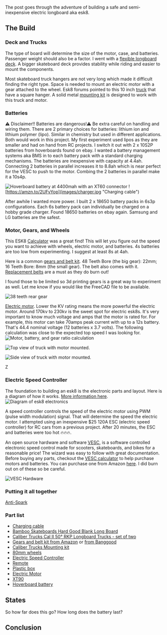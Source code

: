 The post goes through the adventure of building a safe and semi-inexpensive electric longboard aka esk8.

## The Build

### Deck and Trucks

The type of board will determine the size of the motor, case, and batteries. Passenger weight should also be a factor. I went with a [flexible longboard deck](https://amzn.to/2zezUVCS). A bigger skateboard deck provides stability while riding and easier to mount the components.

Most skateboard truck hangers are not very long which made it difficult finding the right type. Space is needed to mount an electric motor with a gear attached to the wheel. Esk8 forums pointed to this 10 inch [truck](https://amzn.to/3f2e4DX) that have a square hanger. A solid metal [mounting kit](https://amzn.to/3f3lFlL) is designed to work with this truck and motor.


### Batteries

⚠️ Disclaimer!! Batteries are dangerous!⚠️ Be extra careful on handling and wiring them. There are 2 primary choices for batteries: lithium ion and lithium polymer (lipo). Similar in chemistry but used in different applications. Both would work in this project. My first experiment used lipos as they are smaller and had on hand from RC projects. I switch it out with 2 x 10S2P batteries from hoverboards found on ebay. I wanted a battery management systems aka BMS in to each battery pack with a standard charging mechanisms. The batteries are inexpensive with capacity at 4.4ah. Connecting 2 batteries in parallel increases it to 8.8ah which is near perfect for the VESC to push to the motor. Combing the 2 batteries in parallel make it a 10s4p.

![](images/hoverboardBattery.jpg "Hoverboard battery at 4400mah with an XT60 connector")
![https://amzn.to/2UFvYop](images/charger.jpg "Charging cable")

After awhile I wanted more power. I built 2 x 18650 battery packs in 6s3p configurations. Each 6s battery pack can individually be charged on a hobby grade charger.  Found 18650 batteries on ebay again. Samsung and LG batteries are the safest.  

### Motor, Gears, and Wheels

This ESK8 [Calculator](http://calc.esk8.it/#{%22batt-type-lipo%22:1,%22batt-cells%22:8,%22motor-kv%22:200,%22system-efficiency%22:70,%22motor-pulley-teeth%22:16,%22wheel-pulley-teeth%22:48,%22wheel-size%22:80}|) was a great find! This will let you figure out the speed you want to achieve with wheels, electric motor, and batteries. 4s batteries are too low from experimenting. I suggest at least 8s at 4ah.

Here is a common [gears and belt kit](https://amzn.to/37jD6Mj). 48 Teeth Bore (the big gear): 22mm; 16 Teeth Bore: 8mm (the small gear). The belt also comes with it. [Replacement belts](https://amzn.to/2YigUy7) are a must as they do burn out!


I found those to be limited so 3d printing gears is a great way to experiment as well.  Let me know if you would like the FreeCAD file to be available.

![](images/FreeCAD_5GwuSzs725.png "38 teeth rear gear")


[Electric motor](https://amzn.to/30o8rvJ). Lower the KV rating means the more powerful the electric motor. Around 170kv to 230kv is the sweet spot for electric esk8s. It's very important to know much voltage and amps that the motor is rated for. For example, this motor can take 70amps peak current with up to a 12s battery. That's 44.4 nominal voltage (12 batteries x 3.7 volts). The following calculation was close to the expected top speed I was looking for.
![](images/DiySkateboardCalc.png "Motor, battery, and gear ratio calculation")

![](images/truckWithMotor01.jpg "Top view of truck with motor mounted.")

![](images/truckWithMotor02.jpg "Side view of truck with motor mounted.")


Z

### Electric Speed Controller

The foundation to building an esk8 is the electronic parts and layout. Here is a diagram of how it works. [More information here](https://www.electric-skateboard.builders/t/wiki-a-beginner-guide-to-diy-an-esk8/46844).
![Diagram of esk8 electronics](images/diagramSkateboard.jpg)

A speed controller controls the speed of the electric motor using PWM (pulse width modulation) signal. That will determine the speed the electric motor. I attempted using an inexpensive \$25 120A ESC (electric speed controller) for RC cars from a previous project. After 20 minutes, the ESC and batteries were too hot 🔥🔥🔥.

An open source hardware and software [VESC](https://vesc-project.com/), is a software controlled electronic speed control made for scooters, skateboards, and bikes for a reasonable price! The wizard was easy to follow with great documentation. Before buying any parts, checkout the [VESC calculator](https://vesc-project.com/calculators) to help purchase motors and batteries. You can purchase one from Amazon [here](https://amzn.to/2Yd5Nqd).  I did burn out on of these so be careful.

![VESC Hardware](images/vesc.jpg)


### Putting it all together

[Anti-Spark](https://www.amazon.com/gp/product/B0732S5V85/ref=as_li_ss_tl?ie=UTF8&psc=1&linkCode=ll1&tag=dctm-20&linkId=e497f6690184cf636639d3f85b71f4c1&language=en_US)

### Part list

- [Charging cable](https://amzn.to/2UFvYop)
- [Bamboo Skateboards Hard Good Blank Long Board](https://www.amazon.com/gp/product/B00I4KKPVM/ref=as_li_ss_tl?ie=UTF8&psc=1&linkCode=ll1&tag=dctm-20&linkId=89834a15bdf89d0203b903247a23e097&language=en_US)
- [Caliber Trucks Cal II 50° RKP Longboard Trucks - set of two](https://amzn.to/30o8rvJ)
- [Gears and belt kit from Amazon](https://www.amazon.com/Hitommy-17pcs-Pulley-Wheels-Electric/dp/B07RXV6H4L/ref=as_li_ss_tl?keywords=Drive+Kit+Parts+Pulley+And+Motor+Mount+For+80MM+Wheels+Electric+Skate+Board&qid=1576465899&s=sporting-goods&sr=1-1-catcorr&linkCode=ll1&tag=dctm-20&linkId=c8931c50e22ab88fe3879e599dc67805&language=en_US) or [from Banggood](https://www.banggood.com/17pcs-Drive-Kit-Parts-Pulley-And-Motor-Mount-For-80MM-Wheels-Electric-Skate-Board-p-1359469.html?rmmds=myorder&cur_warehouse=CN)
- [Caliber Trucks Mounting kit](https://amzn.to/3f3lFlL)
- [80mm wheels](https://www.amazon.com/Slick-Revolution-Electric-Skateboard-Longboard/dp/B07JPBJHRZ/ref=as_li_ss_tl?dchild=1&keywords=New+Electric+skateboard+wheels+82A&qid=1576444946&s=sporting-goods&sr=8-1-fkmr2&linkCode=ll1&tag=dctm-20&linkId=423002917c69a239a0660073e31f46cd&language=en_US)
- [Electric Speed Controller](https://amzn.to/37rCm7K)
- [Remote](https://amzn.to/2Yu4Olx)
- [Plastic box](https://www.amazon.com/gp/product/B07Y21LRWB/ref=as_li_ss_tl?ie=UTF8&psc=1&linkCode=ll1&tag=dctm-20&linkId=7be8fa2b85c063dcb9fd11567a3b7303&language=en_US)
- [Electric Motor](https://amzn.to/30o8rvJ)
- [XT90](https://amzn.to/2XUEWQE)
- [Hoverboard battery](https://www.ebay.com/itm/36V-4-4AH-Lithium-Ion-Battery-For-Smart-Self-balancing-Fits-6-5-8-10/362906463304?ssPageName=STRK%3AMEBIDX%3AIT&_trksid=p2057872.m2749.l2648)

## States

So how far does this go? How long does the battery last?

## Conclusion


